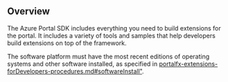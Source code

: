 
<a name="portalfxExtensionsDeveloperInitOverview"></a>
<!-- link to this document is [portalfx-extensions-developerInit-overview.md]()
-->

## Overview
The Azure Portal SDK includes everything you need to build extensions for the portal. It includes a variety of tools and samples that help developers build extensions on top of the framework.

The software platform must have the most recent editions of operating systems and other software installed, as specified in [portalfx-extensions-forDevelopers-procedures.md#softwareInstall"](portalfx-extensions-forDevelopers-procedures.md#softwareInstall).


